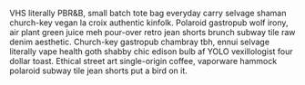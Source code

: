 VHS literally PBR&B, small batch tote bag everyday carry selvage shaman church-key vegan la croix authentic kinfolk. Polaroid gastropub wolf irony, air plant green juice meh pour-over retro jean shorts brunch subway tile raw denim aesthetic. Church-key gastropub chambray tbh, ennui selvage literally vape health goth shabby chic edison bulb af YOLO vexillologist four dollar toast. Ethical street art single-origin coffee, vaporware hammock polaroid subway tile jean shorts put a bird on it.
